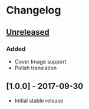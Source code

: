 # Changelog

## [Unreleased]

### Added

- Cover Image support
- Polish translation

## [1.0.0] - 2017-09-30

- Initial stable release

[Unreleased]: https://github.com/MunifTanjim/minimo/compare/v1.0.0...HEAD

